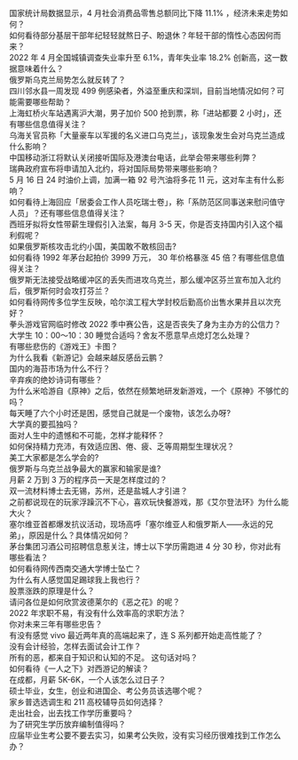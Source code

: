 国家统计局数据显示，4 月社会消费品零售总额同比下降 11.1% ，经济未来走势如何？  
如何看待部分基层干部年纪轻轻就熬日子、盼退休？年轻干部的惰性心态因何而来？  
2022 年 4 月全国城镇调查失业率升至 6.1%，青年失业率 18.2% 创新高，这一数据意味着什么？  
俄罗斯乌克兰局势怎么就反转了？  
四川邻水县一周发现 499 例感染者，外溢至重庆和深圳，目前当地情况如何？可能需要哪些帮助？  
上海虹桥火车站遇离沪大潮，男子加价 500 抢到票，称「进站都要 2 小时」，还有哪些信息值得关注？  
乌海关官员称「大量豪车以军援的名义进口乌克兰」，该现象发生会对乌克兰造成什么影响？  
中国移动浙江将默认关闭接听国际及港澳台电话，此举会带来哪些利弊？  
瑞典政府宣布将申请加入北约，将对国际局势带来哪些影响？  
5 月 16 日 24 时油价上调，加满一箱 92 号汽油将多花 11 元，这对车主有什么影响？  
如何看待上海回应「居委会工作人员吃瑞士卷」，称「系防范区同事送来慰问值守人员」？还有哪些信息值得关注？  
西班牙拟将女性带薪生理假引入法案，每月 3-5 天，你是否支持国内引入这个福利假呢？  
如果俄罗斯核攻击北约小国，美国敢不敢核回击?  
如何看待 1992 年茅台起拍价 3999 万元， 30 年价格暴涨 45 倍？有哪些信息值得关注？  
俄罗斯无法接受战略缓冲区的丢失而进攻乌克兰，那么缓冲区芬兰宣布加入北约后，俄罗斯何时会攻打芬兰？  
如何看待网传多位学生反映，哈尔滨工程大学封校后勤高价出售水果并且以次充好？  
拳头游戏官网临时修改 2022 季中赛公告，这是否丧失了身为主办方的公信力？  
大学生 10：00～10：30 睡觉合适吗？舍友不愿意早点熄灯怎么处理？  
有哪些悲伤的《游戏王》卡图？  
为什么我看《新游记》会越来越反感岳云鹏？  
国内的海苔市场为什么不行？  
辛弃疾的绝妙诗词有哪些？  
为什么米哈游自《原神》之后，依然在频繁地研发新游戏，一个《原神》不够忙的吗？  
每天睡了六个小时还是困，感觉自己就是一个废物，该怎么办呀?  
大学真的要孤独吗？  
面对人生中的遗憾和不可能，怎样才能释怀？  
如何保持精力充沛，有效适应困、倦、疲、乏等周期型生理状况？  
美工大家都是怎么学会的?  
俄罗斯与乌克兰战争最大的赢家和输家是谁?  
月薪 2 万到 3 万的程序员一天是怎样度过的？  
双一流材料博士去无锡，苏州，还是盐城人才引进？  
之前都说现在的玩家浮躁沉不下心，喜欢玩快餐游戏，那《艾尔登法环》为什么能大火？  
塞尔维亚首都爆发抗议活动，现场高呼「塞尔维亚人和俄罗斯人——永远的兄弟」，原因是什么？具体情况如何？  
茅台集团习酒公司招聘信息惹关注，博士以下学历需跑进 4 分 30 秒，你对此有哪些看法？  
如何看待网传西南交通大学博士坠亡？  
为什么有人感觉国足踢球我上我也行？  
股票涨跌的原理是什么？  
请问各位是如何欣赏波德莱尔的《恶之花》的呢？  
2022 年求职不易，有没有什么效率高的求职方法？  
你对未来三年有哪些忠告？  
有没有感觉 vivo 最近两年真的高端起来了，连 S 系列都开始走高性能了？  
没有会计经验，怎样去面试会计工作？  
所有的恶，都来自于知识和认知的不足。 这句话对吗？  
如何看待《一人之下》对西游记的解读？  
在成都，月薪 5K-6K，一个人该怎么过日子？  
硕士毕业，女生，创业和进国企、考公务员该选哪个呢？  
家乡普选选调生和 211 高校辅导员如何选择？  
走出社会，出去找工作学历重要吗？  
为了研究生学历放弃编制值得吗？  
应届毕业生考公要不要去实习，如果考公失败，没有实习经历很难找到工作怎么办？  
